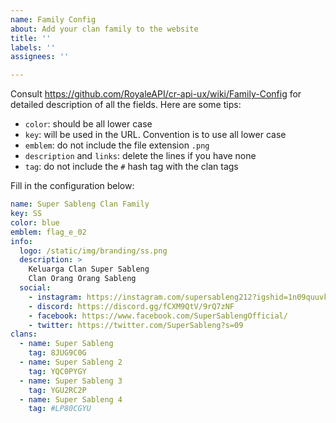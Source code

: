 ```yaml
---
name: Family Config
about: Add your clan family to the website
title: ''
labels: ''
assignees: ''

---
```


Consult https://github.com/RoyaleAPI/cr-api-ux/wiki/Family-Config for detailed description of all the fields. Here are some tips:

- `color`: should be all lower case
- `key`: will be used in the URL. Convention is to use all lower case
- `emblem`: do not include the file extension `.png`
- `description` and `links`: delete the lines if you have none
- `tag`:  do not include the `#` hash tag with the clan tags

Fill in the configuration below:

```yaml
name: Super Sableng Clan Family
key: SS
color: blue
emblem: flag_e_02
info:
  logo: /static/img/branding/ss.png
  description: >
    Keluarga Clan Super Sableng
    Clan Orang Orang Sableng
  social:
    - instagram: https://instagram.com/supersableng212?igshid=1n09quuvk7zhl
    - discord: https://discord.gg/fCXM9QtV/9rQ7zNF
    - facebook: https://www.facebook.com/SuperSablengOfficial/
    - twitter: https://twitter.com/SuperSableng?s=09
clans:
  - name: Super Sableng
    tag: 8JUG9C0G
  - name: Super Sableng 2
    tag: YQC0PYGY
  - name: Super Sableng 3
    tag: YGU2RC2P
  - name: Super Sableng 4
    tag: #LP80CGYU

```
